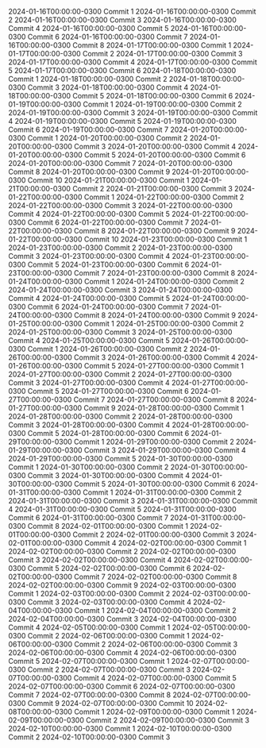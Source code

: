2024-01-16T00:00:00-0300 Commit 1
2024-01-16T00:00:00-0300 Commit 2
2024-01-16T00:00:00-0300 Commit 3
2024-01-16T00:00:00-0300 Commit 4
2024-01-16T00:00:00-0300 Commit 5
2024-01-16T00:00:00-0300 Commit 6
2024-01-16T00:00:00-0300 Commit 7
2024-01-16T00:00:00-0300 Commit 8
2024-01-17T00:00:00-0300 Commit 1
2024-01-17T00:00:00-0300 Commit 2
2024-01-17T00:00:00-0300 Commit 3
2024-01-17T00:00:00-0300 Commit 4
2024-01-17T00:00:00-0300 Commit 5
2024-01-17T00:00:00-0300 Commit 6
2024-01-18T00:00:00-0300 Commit 1
2024-01-18T00:00:00-0300 Commit 2
2024-01-18T00:00:00-0300 Commit 3
2024-01-18T00:00:00-0300 Commit 4
2024-01-18T00:00:00-0300 Commit 5
2024-01-18T00:00:00-0300 Commit 6
2024-01-19T00:00:00-0300 Commit 1
2024-01-19T00:00:00-0300 Commit 2
2024-01-19T00:00:00-0300 Commit 3
2024-01-19T00:00:00-0300 Commit 4
2024-01-19T00:00:00-0300 Commit 5
2024-01-19T00:00:00-0300 Commit 6
2024-01-19T00:00:00-0300 Commit 7
2024-01-20T00:00:00-0300 Commit 1
2024-01-20T00:00:00-0300 Commit 2
2024-01-20T00:00:00-0300 Commit 3
2024-01-20T00:00:00-0300 Commit 4
2024-01-20T00:00:00-0300 Commit 5
2024-01-20T00:00:00-0300 Commit 6
2024-01-20T00:00:00-0300 Commit 7
2024-01-20T00:00:00-0300 Commit 8
2024-01-20T00:00:00-0300 Commit 9
2024-01-20T00:00:00-0300 Commit 10
2024-01-21T00:00:00-0300 Commit 1
2024-01-21T00:00:00-0300 Commit 2
2024-01-21T00:00:00-0300 Commit 3
2024-01-22T00:00:00-0300 Commit 1
2024-01-22T00:00:00-0300 Commit 2
2024-01-22T00:00:00-0300 Commit 3
2024-01-22T00:00:00-0300 Commit 4
2024-01-22T00:00:00-0300 Commit 5
2024-01-22T00:00:00-0300 Commit 6
2024-01-22T00:00:00-0300 Commit 7
2024-01-22T00:00:00-0300 Commit 8
2024-01-22T00:00:00-0300 Commit 9
2024-01-22T00:00:00-0300 Commit 10
2024-01-23T00:00:00-0300 Commit 1
2024-01-23T00:00:00-0300 Commit 2
2024-01-23T00:00:00-0300 Commit 3
2024-01-23T00:00:00-0300 Commit 4
2024-01-23T00:00:00-0300 Commit 5
2024-01-23T00:00:00-0300 Commit 6
2024-01-23T00:00:00-0300 Commit 7
2024-01-23T00:00:00-0300 Commit 8
2024-01-24T00:00:00-0300 Commit 1
2024-01-24T00:00:00-0300 Commit 2
2024-01-24T00:00:00-0300 Commit 3
2024-01-24T00:00:00-0300 Commit 4
2024-01-24T00:00:00-0300 Commit 5
2024-01-24T00:00:00-0300 Commit 6
2024-01-24T00:00:00-0300 Commit 7
2024-01-24T00:00:00-0300 Commit 8
2024-01-24T00:00:00-0300 Commit 9
2024-01-25T00:00:00-0300 Commit 1
2024-01-25T00:00:00-0300 Commit 2
2024-01-25T00:00:00-0300 Commit 3
2024-01-25T00:00:00-0300 Commit 4
2024-01-25T00:00:00-0300 Commit 5
2024-01-26T00:00:00-0300 Commit 1
2024-01-26T00:00:00-0300 Commit 2
2024-01-26T00:00:00-0300 Commit 3
2024-01-26T00:00:00-0300 Commit 4
2024-01-26T00:00:00-0300 Commit 5
2024-01-27T00:00:00-0300 Commit 1
2024-01-27T00:00:00-0300 Commit 2
2024-01-27T00:00:00-0300 Commit 3
2024-01-27T00:00:00-0300 Commit 4
2024-01-27T00:00:00-0300 Commit 5
2024-01-27T00:00:00-0300 Commit 6
2024-01-27T00:00:00-0300 Commit 7
2024-01-27T00:00:00-0300 Commit 8
2024-01-27T00:00:00-0300 Commit 9
2024-01-28T00:00:00-0300 Commit 1
2024-01-28T00:00:00-0300 Commit 2
2024-01-28T00:00:00-0300 Commit 3
2024-01-28T00:00:00-0300 Commit 4
2024-01-28T00:00:00-0300 Commit 5
2024-01-28T00:00:00-0300 Commit 6
2024-01-29T00:00:00-0300 Commit 1
2024-01-29T00:00:00-0300 Commit 2
2024-01-29T00:00:00-0300 Commit 3
2024-01-29T00:00:00-0300 Commit 4
2024-01-29T00:00:00-0300 Commit 5
2024-01-30T00:00:00-0300 Commit 1
2024-01-30T00:00:00-0300 Commit 2
2024-01-30T00:00:00-0300 Commit 3
2024-01-30T00:00:00-0300 Commit 4
2024-01-30T00:00:00-0300 Commit 5
2024-01-30T00:00:00-0300 Commit 6
2024-01-31T00:00:00-0300 Commit 1
2024-01-31T00:00:00-0300 Commit 2
2024-01-31T00:00:00-0300 Commit 3
2024-01-31T00:00:00-0300 Commit 4
2024-01-31T00:00:00-0300 Commit 5
2024-01-31T00:00:00-0300 Commit 6
2024-01-31T00:00:00-0300 Commit 7
2024-01-31T00:00:00-0300 Commit 8
2024-02-01T00:00:00-0300 Commit 1
2024-02-01T00:00:00-0300 Commit 2
2024-02-01T00:00:00-0300 Commit 3
2024-02-01T00:00:00-0300 Commit 4
2024-02-02T00:00:00-0300 Commit 1
2024-02-02T00:00:00-0300 Commit 2
2024-02-02T00:00:00-0300 Commit 3
2024-02-02T00:00:00-0300 Commit 4
2024-02-02T00:00:00-0300 Commit 5
2024-02-02T00:00:00-0300 Commit 6
2024-02-02T00:00:00-0300 Commit 7
2024-02-02T00:00:00-0300 Commit 8
2024-02-02T00:00:00-0300 Commit 9
2024-02-03T00:00:00-0300 Commit 1
2024-02-03T00:00:00-0300 Commit 2
2024-02-03T00:00:00-0300 Commit 3
2024-02-03T00:00:00-0300 Commit 4
2024-02-04T00:00:00-0300 Commit 1
2024-02-04T00:00:00-0300 Commit 2
2024-02-04T00:00:00-0300 Commit 3
2024-02-04T00:00:00-0300 Commit 4
2024-02-05T00:00:00-0300 Commit 1
2024-02-05T00:00:00-0300 Commit 2
2024-02-06T00:00:00-0300 Commit 1
2024-02-06T00:00:00-0300 Commit 2
2024-02-06T00:00:00-0300 Commit 3
2024-02-06T00:00:00-0300 Commit 4
2024-02-06T00:00:00-0300 Commit 5
2024-02-07T00:00:00-0300 Commit 1
2024-02-07T00:00:00-0300 Commit 2
2024-02-07T00:00:00-0300 Commit 3
2024-02-07T00:00:00-0300 Commit 4
2024-02-07T00:00:00-0300 Commit 5
2024-02-07T00:00:00-0300 Commit 6
2024-02-07T00:00:00-0300 Commit 7
2024-02-07T00:00:00-0300 Commit 8
2024-02-07T00:00:00-0300 Commit 9
2024-02-07T00:00:00-0300 Commit 10
2024-02-08T00:00:00-0300 Commit 1
2024-02-09T00:00:00-0300 Commit 1
2024-02-09T00:00:00-0300 Commit 2
2024-02-09T00:00:00-0300 Commit 3
2024-02-10T00:00:00-0300 Commit 1
2024-02-10T00:00:00-0300 Commit 2
2024-02-10T00:00:00-0300 Commit 3
